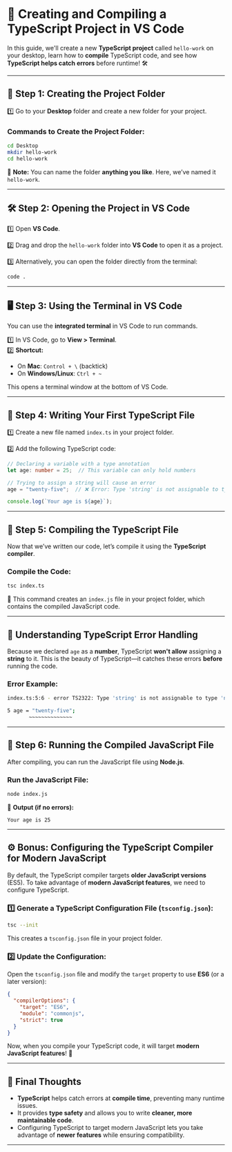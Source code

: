 # 📁 **Creating and Compiling a TypeScript Project in VS Code**  

In this guide, we'll create a new **TypeScript project** called `hello-work` on your desktop, learn how to **compile** TypeScript code, and see how **TypeScript helps catch errors** before runtime! 🛠️

---

## 🎯 **Step 1: Creating the Project Folder**

1️⃣ Go to your **Desktop** folder and create a new folder for your project.

### **Commands to Create the Project Folder:**
```bash
cd Desktop
mkdir hello-work
cd hello-work
```

🔹 **Note:** You can name the folder **anything you like**. Here, we’ve named it `hello-work`.

---

## 🛠️ **Step 2: Opening the Project in VS Code**

1️⃣ Open **VS Code**.  

2️⃣ Drag and drop the `hello-work` folder into **VS Code** to open it as a project.

3️⃣ Alternatively, you can open the folder directly from the terminal:

```bash
code .
```

---

## 🖥️ **Step 3: Using the Terminal in VS Code**

You can use the **integrated terminal** in VS Code to run commands.

1️⃣ In VS Code, go to **View > Terminal**.  
2️⃣ **Shortcut:**  
   - On **Mac**: `Control + \` (backtick)  
   - On **Windows/Linux**: `Ctrl + ~`

This opens a terminal window at the bottom of VS Code.

---

## 📄 **Step 4: Writing Your First TypeScript File**

1️⃣ Create a new file named `index.ts` in your project folder.

2️⃣ Add the following TypeScript code:

```typescript
// Declaring a variable with a type annotation
let age: number = 25;  // This variable can only hold numbers

// Trying to assign a string will cause an error
age = "twenty-five";  // ❌ Error: Type 'string' is not assignable to type 'number'

console.log(`Your age is ${age}`);
```

---

## 🔎 **Step 5: Compiling the TypeScript File**

Now that we’ve written our code, let’s compile it using the **TypeScript compiler**.

### **Compile the Code:**
```bash
tsc index.ts
```

🔹 This command creates an `index.js` file in your project folder, which contains the compiled JavaScript code.

---

## 🚨 **Understanding TypeScript Error Handling**

Because we declared `age` as a **number**, TypeScript **won't allow** assigning a **string** to it. This is the beauty of TypeScript—it catches these errors **before** running the code.

### **Error Example:**
```bash
index.ts:5:6 - error TS2322: Type 'string' is not assignable to type 'number'.

5 age = "twenty-five";
       ~~~~~~~~~~~~~~
```

---

## 🏁 **Step 6: Running the Compiled JavaScript File**

After compiling, you can run the JavaScript file using **Node.js**.

### **Run the JavaScript File:**
```bash
node index.js
```

🔹 **Output (if no errors):**
```
Your age is 25
```

---

## ⚙️ **Bonus: Configuring the TypeScript Compiler for Modern JavaScript**

By default, the TypeScript compiler targets **older JavaScript versions** (ES5). To take advantage of **modern JavaScript features**, we need to configure TypeScript.

### 1️⃣ **Generate a TypeScript Configuration File (`tsconfig.json`):**
```bash
tsc --init
```

This creates a `tsconfig.json` file in your project folder.

### 2️⃣ **Update the Configuration:**

Open the `tsconfig.json` file and modify the `target` property to use **ES6** (or a later version):

```json
{
  "compilerOptions": {
    "target": "ES6",
    "module": "commonjs",
    "strict": true
  }
}
```

Now, when you compile your TypeScript code, it will target **modern JavaScript features**! 🎉

---

## 🎯 **Final Thoughts**

- **TypeScript** helps catch errors at **compile time**, preventing many runtime issues.  
- It provides **type safety** and allows you to write **cleaner, more maintainable code**.  
- Configuring TypeScript to target modern JavaScript lets you take advantage of **newer features** while ensuring compatibility.

---
